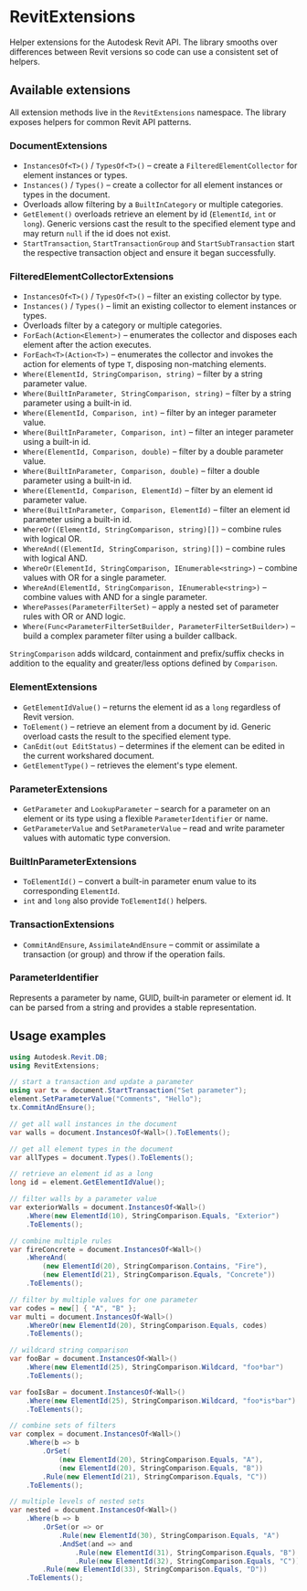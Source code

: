 # RevitExtensions

Helper extensions for the Autodesk Revit API. The library smooths over differences between Revit versions so code can use a consistent set of helpers.

## Available extensions

All extension methods live in the `RevitExtensions` namespace. The library exposes helpers for common Revit API patterns.

### DocumentExtensions

- `InstancesOf<T>()` / `TypesOf<T>()` – create a `FilteredElementCollector` for element instances or types.
- `Instances()` / `Types()` – create a collector for all element instances or types in the document.
- Overloads allow filtering by a `BuiltInCategory` or multiple categories.
- `GetElement()` overloads retrieve an element by id (`ElementId`, `int` or `long`).
  Generic versions cast the result to the specified element type and may return
  `null` if the id does not exist.
- `StartTransaction`, `StartTransactionGroup` and `StartSubTransaction` start the respective transaction object and ensure it began successfully.

### FilteredElementCollectorExtensions

- `InstancesOf<T>()` / `TypesOf<T>()` – filter an existing collector by type.
- `Instances()` / `Types()` – limit an existing collector to element instances or types.
- Overloads filter by a category or multiple categories.
- `ForEach(Action<Element>)` – enumerates the collector and disposes each element after the action executes.
- `ForEach<T>(Action<T>)` – enumerates the collector and invokes the action for
  elements of type `T`, disposing non-matching elements.
 - `Where(ElementId, StringComparison, string)` – filter by a string parameter value.
 - `Where(BuiltInParameter, StringComparison, string)` – filter by a string parameter using a built-in id.
 - `Where(ElementId, Comparison, int)` – filter by an integer parameter value.
 - `Where(BuiltInParameter, Comparison, int)` – filter an integer parameter using a built-in id.
 - `Where(ElementId, Comparison, double)` – filter by a double parameter value.
 - `Where(BuiltInParameter, Comparison, double)` – filter a double parameter using a built-in id.
 - `Where(ElementId, Comparison, ElementId)` – filter by an element id parameter value.
 - `Where(BuiltInParameter, Comparison, ElementId)` – filter an element id parameter using a built-in id.
- `WhereOr((ElementId, StringComparison, string)[])` – combine rules with logical OR.
- `WhereAnd((ElementId, StringComparison, string)[])` – combine rules with logical AND.
- `WhereOr(ElementId, StringComparison, IEnumerable<string>)` – combine values with OR for a single parameter.
- `WhereAnd(ElementId, StringComparison, IEnumerable<string>)` – combine values with AND for a single parameter.
- `WherePasses(ParameterFilterSet)` – apply a nested set of parameter rules with OR or AND logic.
- `Where(Func<ParameterFilterSetBuilder, ParameterFilterSetBuilder>)` – build a complex parameter filter using a builder callback.

`StringComparison` adds wildcard, containment and prefix/suffix checks in addition to the equality and greater/less options defined by `Comparison`.

### ElementExtensions

- `GetElementIdValue()` – returns the element id as a `long` regardless of Revit version.
- `ToElement()` – retrieve an element from a document by id. Generic overload
  casts the result to the specified element type.
- `CanEdit(out EditStatus)` – determines if the element can be edited in the current workshared document.
- `GetElementType()` – retrieves the element's type element.

### ParameterExtensions

- `GetParameter` and `LookupParameter` – search for a parameter on an element or its type using a flexible `ParameterIdentifier` or name.
- `GetParameterValue` and `SetParameterValue` – read and write parameter values with automatic type conversion.

### BuiltInParameterExtensions

- `ToElementId()` – convert a built-in parameter enum value to its corresponding `ElementId`.
- `int` and `long` also provide `ToElementId()` helpers.

### TransactionExtensions

- `CommitAndEnsure`, `AssimilateAndEnsure` – commit or assimilate a transaction (or group) and throw if the operation fails.

### ParameterIdentifier

Represents a parameter by name, GUID, built‑in parameter or element id. It can be parsed from a string and provides a stable representation.

## Usage examples

```csharp
using Autodesk.Revit.DB;
using RevitExtensions;

// start a transaction and update a parameter
using var tx = document.StartTransaction("Set parameter");
element.SetParameterValue("Comments", "Hello");
tx.CommitAndEnsure();

// get all wall instances in the document
var walls = document.InstancesOf<Wall>().ToElements();

// get all element types in the document
var allTypes = document.Types().ToElements();

// retrieve an element id as a long
long id = element.GetElementIdValue();

// filter walls by a parameter value
var exteriorWalls = document.InstancesOf<Wall>()
    .Where(new ElementId(10), StringComparison.Equals, "Exterior")
    .ToElements();

// combine multiple rules
var fireConcrete = document.InstancesOf<Wall>()
    .WhereAnd(
        (new ElementId(20), StringComparison.Contains, "Fire"),
        (new ElementId(21), StringComparison.Equals, "Concrete"))
    .ToElements();

// filter by multiple values for one parameter
var codes = new[] { "A", "B" };
var multi = document.InstancesOf<Wall>()
    .WhereOr(new ElementId(20), StringComparison.Equals, codes)
    .ToElements();

// wildcard string comparison
var fooBar = document.InstancesOf<Wall>()
    .Where(new ElementId(25), StringComparison.Wildcard, "foo*bar")
    .ToElements();

var fooIsBar = document.InstancesOf<Wall>()
    .Where(new ElementId(25), StringComparison.Wildcard, "foo*is*bar")
    .ToElements();

// combine sets of filters
var complex = document.InstancesOf<Wall>()
    .Where(b => b
        .OrSet(
            (new ElementId(20), StringComparison.Equals, "A"),
            (new ElementId(20), StringComparison.Equals, "B"))
        .Rule(new ElementId(21), StringComparison.Equals, "C"))
    .ToElements();

// multiple levels of nested sets
var nested = document.InstancesOf<Wall>()
    .Where(b => b
        .OrSet(or => or
            .Rule(new ElementId(30), StringComparison.Equals, "A")
            .AndSet(and => and
                .Rule(new ElementId(31), StringComparison.Equals, "B")
                .Rule(new ElementId(32), StringComparison.Equals, "C")))
        .Rule(new ElementId(33), StringComparison.Equals, "D"))
    .ToElements();
```
